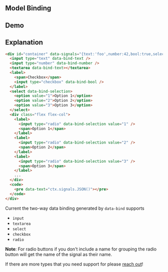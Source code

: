 ## Model Binding

## Demo

<div id="container" data-init="@get('/examples/model_binding/data')"></div>

## Explanation

```html
<div id="container" data-signals="{text:'foo',number:42,bool:true,selection:1}">
  <input type="text" data-bind-text />
  <input type="number" data-bind-number />
  <textarea data-bind-text></textarea>
  <label>
    <span>Checkbox</span>
    <input type="checkbox" data-bind-bool />
  </label>
  <select data-bind-selection>
    <option value="1">Option 1</option>
    <option value="2">Option 2</option>
    <option value="3">Option 3</option>
  </select>
  <div class="flex flex-col">
    <label>
      <input type="radio" data-bind-selection value="1" />
      <span>Option 1</span>
    </label>
    <label>
      <input type="radio" data-bind-selection value="2" />
      <span>Option 2</span>
    </label>
    <label>
      <input type="radio" data-bind-selection value="3" />
      <span>Option 3</span>
    </label>
    ...
  </div>
  <code>
    <pre data-text="ctx.signals.JSON()"></pre>
  </code>
</div>
```

Current the two-way data binding generated by `data-bind` supports

- `input`
- `textarea`
- `select`
- `checkbox`
- `radio`

**Note**: For radio buttons if you don't include a name for grouping the radio button will get the name of the signal as
their name.

If there are more types that you need support for please [reach out](https://github.com/starfederation/datastar)!